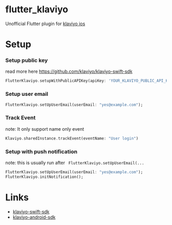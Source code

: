 # flutter_klaviyo

Unofficial Flutter plugin for [klaviyo ios](https://github.com/klaviyo/klaviyo-swift-sdk)

# Setup

### Setup public key
read more here https://github.com/klaviyo/klaviyo-swift-sdk

```dart
FlutterKlaviyo.setupWithPublicAPIKey(apiKey: 'YOUR_KLAVIYO_PUBLIC_API_KEY');
```

### Setup user email

```dart
FlutterKlaviyo.setUpUserEmail(userEmail: "yes@example.com");
```

### Track Event

note: It only support name only event

```dart
Klaviyo.sharedInstance.trackEvent(eventName: "User login")
```

### Setup with push notification

note: this is usually run after ` FlutterKlaviyo.setUpUserEmail(...`

```dart
FlutterKlaviyo.setUpUserEmail(userEmail: "yes@example.com");
FlutterKlaviyo.initNotification();
```

# Links
- [klaviyo-swift-sdk](https://github.com/klaviyo/klaviyo-swift-sdk)
- [klaviyo-android-sdk](https://github.com/klaviyo/klaviyo-android-sdk)
